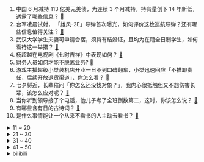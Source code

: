 1. 中国 6 月减持 113 亿美元美债，为连续 3 个月减持，持有量创下 14 年新低，透露了哪些信息？ [:link:](https://www.zhihu.com/question/617754127)
2. 台军凌晨试射， 「雄风-2E」导弹首次曝光，如何评价这枚巡航导弹？还有哪些信息值得关注？ [:link:](https://www.zhihu.com/question/617746165)
3. 武汉大学学生夫妻可申请合宿，须持有结婚证，且均为在籍全日制学生，如何看待这一举措？ [:link:](https://www.zhihu.com/question/617826193)
4. 杨超越在电视剧《七时吉祥》中表现如何？ [:link:](https://www.zhihu.com/question/616651867)
5. 财务人员如何才能不脱离业务? [:link:](https://www.zhihu.com/question/579650869)
6. 游戏主播超级小桀装机店开业一日不到口碑翻车，小桀迅速回应「不推卸责任，后续开放退货渠道」，你怎么看？ [:link:](https://www.zhihu.com/question/617744976)
7. 七夕将近，长辈催问「你怎么还没找对象？」，我内心很抵触但又不想伤害长辈，该怎么应对呢？ [:link:](https://www.zhihu.com/question/617745773)
8. 当你听到领导接了个电话，他儿子考了全班倒数第二，这时，你该怎么说？ [:link:](https://www.zhihu.com/question/617182563)
9. 有哪些含有日的古诗词？ [:link:](https://www.zhihu.com/question/617720379)
10. 是什么事情能让一个从来不看书的人主动去看书？ [:link:](https://www.zhihu.com/question/617556944)
<details>
<summary>11 ~ 20</summary>

11. 恒大集团在美申请破产保护，将带来哪些影响？ [:link:](https://www.zhihu.com/question/617897497)
12. 为什么「年龄差」的情侣越来越流行？被年龄差距大的对象吸引是什么一种心理？ [:link:](https://www.zhihu.com/question/617207013)
13. 阿根廷总统大选头号热门表示「当选后马上取缔央行，全盘推进美元化」，哪些信息值得关注？ [:link:](https://www.zhihu.com/question/617726956)
14. 缅甸、柬埔寨推出服务中国旅客的计划及举措，引起网友质疑，此前两国均为国内热门旅游目的地，如何看待此事？ [:link:](https://www.zhihu.com/question/616779169)
15. 菲律宾国家安全政策特别提到台湾，将台海冲突风险视为「重大关切问题」，有何用意？会产生什么影响？ [:link:](https://www.zhihu.com/question/617710974)
16. 调查显示「我国终身单身人群极少，网上晒单身生活挺好成流量密码」，如何看待此事？你觉得单身快乐吗？ [:link:](https://www.zhihu.com/question/617714765)
17. 周芷若只给张无忌喂饭过一次，后面张无忌见她却说“汉水舟中喂饭之德，永不敢忘”，这话是不是说的太重了？ [:link:](https://www.zhihu.com/question/576349950)
18. 新冠病毒变异株EG.5出现，哪些信息需要关注？ [:link:](https://www.zhihu.com/question/617087806)
19. 洛阳市隋唐史学会要求《长安三万里》制片方致歉，「部分情节与史实不符，已发律师函」，哪些信息值得关注？ [:link:](https://www.zhihu.com/question/617724743)
20. 「江浙沪独生女」真的值得羡慕吗？ [:link:](https://www.zhihu.com/question/617107298)
</details>
<details>
<summary>21 ~ 30</summary>

21. 为什么《西游记》中泾河龙王因为擅改雨量就被玉帝处罚，而虎鹿羊三妖就可以随便求雨？ [:link:](https://www.zhihu.com/question/501838650)
22. 老公喝酒闹事，第二天我骂了他朋友，他要跟我离婚怎么办？ [:link:](https://www.zhihu.com/question/617360475)
23. 《三国杀》究竟有多不平衡？ [:link:](https://www.zhihu.com/question/330260060)
24. 8 月 17 日沪指探底回升涨 0.43%，机器人板块多股涨停，如何看待今日行情？ [:link:](https://www.zhihu.com/question/617719343)
25. 你印象深刻的烧烤是北方的还是南方的？ [:link:](https://www.zhihu.com/question/617734022)
26. 口才好是一种怎样的体验？ [:link:](https://www.zhihu.com/question/27678021)
27. 当一个人骑自行车溜坡，但刹车失灵了，怎么办才能不受伤? [:link:](https://www.zhihu.com/question/615199658)
28. 有哪些音乐书籍让你有相见恨晚的感觉？ [:link:](https://www.zhihu.com/question/55519993)
29. Here we go！罗马诺：日本国脚远藤航将以1800万欧元转会利物浦，如何评价这名球员的实力？ [:link:](https://www.zhihu.com/question/617707816)
30. 如何看待2023年8月17日A股市场？ [:link:](https://www.zhihu.com/question/617714540)
</details>
<details>
<summary>31 ~ 40</summary>

31. 如何看待2023年第三十二届全国中学生生物学奥林匹克竞赛（国赛）？ [:link:](https://www.zhihu.com/question/616806244)
32. 网络文学实体出版越发普遍，如何看待这一现象？ [:link:](https://www.zhihu.com/question/617613978)
33. 在办公室偷偷做副业被领导发现，该怎么和领导解释？ [:link:](https://www.zhihu.com/question/617182547)
34. 什么样的珠宝首饰更受人喜欢？ [:link:](https://www.zhihu.com/question/614044123)
35. 《中国好声音》回应「李玟生前控诉」录音，称是恶意剪辑，不再过多解释，具体情况如何？如何看待此事？ [:link:](https://www.zhihu.com/question/617867857)
36. 央行表示，将加大宏观政策调控力度，适时调整优化房地产政策，坚决防范汇率超调风险，释放了哪些信号？ [:link:](https://www.zhihu.com/question/617783248)
37. 下班后你最喜欢的运动方式是什么？ [:link:](https://www.zhihu.com/question/616889789)
38. 动画《雾山五行》第二季「犀川幻紫林篇」已完结，请问第二季有哪些优点与缺点？ [:link:](https://www.zhihu.com/question/617657745)
39. 「在职场立人设」正被年轻人奉为「法宝」，观点称其本质是为了更好地工作生活，你遇到过哪些有趣的「人设」？ [:link:](https://www.zhihu.com/question/617741000)
40. 肖裕仪、赵瑜洁先后发声，疑似不满中国女足国家队选人规则，如何看待他们的言论及女足的用人？ [:link:](https://www.zhihu.com/question/617752508)
</details>
<details>
<summary>41 ~ 50</summary>

41. 《孤注一掷》中同样是参与诈骗，为什么潘生最后没有被追究刑事责任？ [:link:](https://www.zhihu.com/question/616200690)
42. 如果你知道自己 40 岁时会被裁员，从现在开始你会怎么做？ [:link:](https://www.zhihu.com/question/616762792)
43. 你买过哪些「离谱但确实好用」的养宠好物？ [:link:](https://www.zhihu.com/question/614474880)
44. 有哪些好用又便宜的烤箱？ [:link:](https://www.zhihu.com/question/60143296)
45. 越来越多年轻人加入「摆地摊」行列，副业摆摊能赚钱吗？ [:link:](https://www.zhihu.com/question/617458819)
46. 《长相思》中曋氏在玱玹危难时刻嫁给他，她是不是比神农馨悦聪明？ [:link:](https://www.zhihu.com/question/617575467)
47. ping 没有端口号, 如何保证数据的正确接收？ [:link:](https://www.zhihu.com/question/608100461)
48. 我国新能源汽车国际市场占比走高，繁荣背后模拟芯片设计师供需比仅为 0.19，如何看待这一人才供需缺口？ [:link:](https://www.zhihu.com/question/617580185)
49. 1000 元预算可以送给养猫的朋友什么礼物？ [:link:](https://www.zhihu.com/question/614474777)
50. 报告显示，有 44.72% 的年轻人都有过做副业的经验，你有做副业的计划吗？是出于哪些原因？ [:link:](https://www.zhihu.com/question/613870148)
</details><details>
<summary>bilibili</summary>

</details>